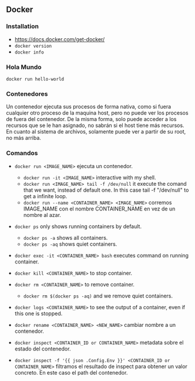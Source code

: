 ## Docker
### Installation
- https://docs.docker.com/get-docker/
- `docker version`
- `docker info`

### Hola Mundo
`docker run hello-world`

### Contenedores
Un contenedor ejecuta sus procesos de forma nativa, como si fuera cualquier otro proceso de la maquina host, pero no puede ver los procesos de fuera del contenedor. De la misma forma, solo puede acceder a los recursos que se le han asignado, no sabrán si el host tiene más recursos. En cuanto al sistema de archivos, solamente puede ver a partir de su root, no más arriba.

### Comandos
- `docker run <IMAGE_NAME>` ejecuta un contenedor.
	- `docker run -it <IMAGE_NAME>` interactive with my shell.
	- `docker run <IMAGE_NAME> tail -f /dev/null` it execute the comand that we want, instead of default one. In this case tail -f "/dev/null" to get a infinite loop.
	- `docker run --name <CONTAINER_NAME> <IMAGE_NAME>` corremos IMAGE_NAME con el nombre CONTAINER_NAME en vez de un nombre al azar.
- `docker ps` only shows running containers by default.
	- `docker ps -a` shows all containers.
	- `docker ps -aq` shows quiet containers.
- `docker exec -it <CONTAINER_NAME> bash` executes command on running container.
- `docker kill <CONTAINER_NAME>` to stop container.
- `docker rm <CONTAINER_NAME>` to remove container.
	- `docker rm $(docker ps -aq)` and we remove quiet containers.
- `docker logs <CONTAINER_NAME>` to see the output of a container, even if this one is stopped.

- `docker rename <CONTAINER_NAME> <NEW_NAME>` cambiar nombre a un contenedor.
- `docker inspect <CONTAINER_ID or CONTAINER_NAME>` metadata sobre el estado del contenedor.
- `docker inspect -f '{{ json .Config.Env }}' <CONTAINER_ID or CONTAINER_NAME>` filtramos el resultado de inspect para obtener un valor concreto. En este caso el path del contenedor.




